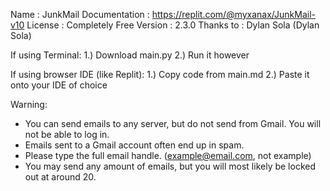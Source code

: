   Name            : JunkMail
  Documentation   : https://replit.com/@myxanax/JunkMail-v10
  License         : Completely Free
  Version         : 2.3.0
  Thanks to       : Dylan Sola (Dylan Sola)

If using Terminal:
1.) Download main.py
2.) Run it however

If using browser IDE (like Replit):
1.) Copy code from main.md
2.) Paste it onto your IDE of choice

Warning:
- You can send emails to any server, but do not send from Gmail. You will not be able to log in.
- Emails sent to a Gmail account often end up in spam.
- Please type the full email handle. (example@email.com, not example)
- You may send any amount of emails, but you will most likely be locked out at around 20.
